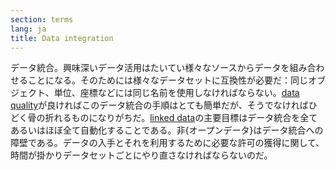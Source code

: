 ```yaml
---
section: terms
lang: ja
title: Data integration
---
```


データ統合。興味深いデータ活用はたいてい様々なソースからデータを組み合わせることになる。そのためには様々なデータセットに互換性が必要だ：同じオブジェクト、単位、座標などには同じ名前を使用しなければならない。[data quality](/glossary/ja/terms/data-quality/)が良ければこのデータ統合の手順はとても簡単だが、そうでなければひどく骨の折れるものになりがちだ。[linked data](/glossary/ja/terms/linked-data/)の主要目標はデータ統合を全てあるいはほぼ全て自動化することである。非{オープンデータ}はデータ統合への障壁である。データの入手とそれを利用するために必要な許可の獲得に関して、時間が掛かりデータセットごとにやり直さなければならないのだ。
